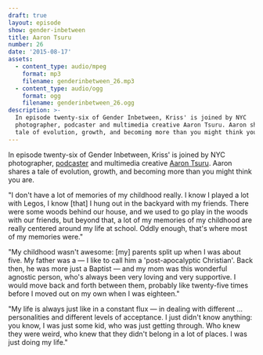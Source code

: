 ```yaml
---
draft: true
layout: episode
show: gender-inbetween
title: Aaron Tsuru
number: 26
date: '2015-08-17'
assets:
  - content_type: audio/mpeg
    format: mp3
    filename: genderinbetween_26.mp3
  - content_type: audio/ogg
    format: ogg
    filename: genderinbetween_26.ogg
description: >-
  In episode twenty-six of Gender Inbetween, Kriss' is joined by NYC
  photographer, podcaster and multimedia creative Aaron Tsuru. Aaron shares a
  tale of evolution, growth, and becoming more than you might think you are.
---
```

In episode twenty-six of Gender Inbetween, Kriss' is joined by NYC photographer, [podcaster](http://anecdotalpodcast.tumblr.com) and multimedia creative [Aaron Tsuru](http://tsurufoto.com). Aaron shares a tale of evolution, growth, and becoming more than you might think you are.

"I don't have a lot of memories of my childhood really. I know I played a lot with Legos, I know [that] I hung out in the backyard with my friends. There were some woods behind our house, and we used to go play in the woods with our friends, but beyond that, a lot of my memories of my childhood are really centered around my life at school. Oddly enough, that's where most of my memories were."

"My childhood wasn't awesome: [my] parents split up when I was about five. My father was a &mdash; I like to call him a 'post-apocalyptic Christian'. Back then, he was more just a Baptist &mdash; and my mom was this wonderful agnostic person, who's always been very loving and very supportive. I would move back and forth between them, probably like twenty-five times before I moved out on my own when I was eighteen."

"My life is always just like in a constant flux &mdash; in dealing with different ... personalities and different levels of acceptance. I just didn't know anything: you know, I was just some kid, who was just getting through. Who knew they were weird, who knew that they didn't belong in a lot of places. I was just doing my life."